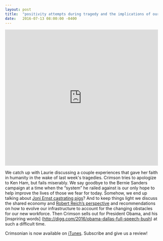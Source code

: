```yaml
---
layout: post
title:  "positivity attempts during tragedy and the implications of our evolving economy."
date:   2016-07-13 08:00:00 -0400
---
```

<iframe width="100%" height="450" scrolling="no" frameborder="no" src="https://w.soundcloud.com/player/?url=https%3A//api.soundcloud.com/tracks/273704927&amp;auto_play=false&amp;hide_related=false&amp;show_comments=true&amp;show_user=true&amp;show_reposts=false&amp;visual=true"></iframe>

We catch up with Laurie discussing a couple experiences that gave her faith in humanity in the wake of last week's tragedies. Crimson tries to apologize to Ken Ham, but fails miserably. We say goodbye to the Bernie Sanders campaign at a time when the “system” he railed against is our only hope to help improve the lives of those we fear for today. Somehow, we end up talking about [Joni Ernst castrating pigs](https://www.youtube.com/watch?v=p9Y24MFOfFU)? And to keep things light we discuss the shared economy and [Robert Reich’s perspective](https://www.youtube.com/watch?v=v_Snob8-6xM) and recommendations on how to evolve our infrastructure to account for the changing obstacles for our new workforce. Then Crimson sells out for President Obama, and his [inspriring words] (http://digg.com/2016/obama-dallas-full-speech-bush) at such a difficult time. 

Crimsonian is now available on [iTunes](https://itunes.apple.com/us/podcast/crimsonian/id1120793848?mt=2). Subscribe and give us a review!
